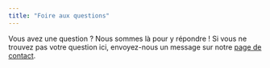 ```yaml
---
title: "Foire aux questions"
---
```


Vous avez une question ? Nous sommes là pour y répondre ! Si vous ne trouvez pas votre question ici, envoyez-nous un message sur notre [page de contact](/fr/contacts).